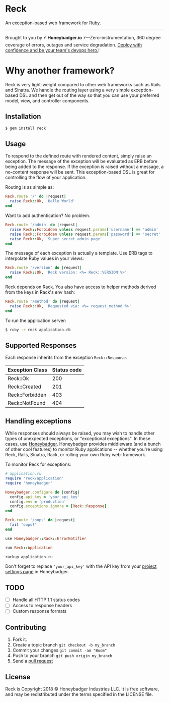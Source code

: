 # Reck

An exception-based web framework for Ruby.

---
Brought to you by :zap: **Honeybadger.io** :zap:--Zero-instrumentation, 360
degree coverage of errors, outages and service degradation. [Deploy with
confidence and be your team's devops hero.](https://www.honeybadger.io/)!

# Why another framework?

Reck is very light-weight compared to other web frameworks such as Rails
and Sinatra. We handle the routing layer using a very simple
exception-based DSL and then get out of the way so that you can use your
preferred model, view, and controller components.

## Installation

```sh
$ gem install reck
```

## Usage

To respond to the defined route with rendered content, simply raise an
exception. The message of the exception will be evaluated as ERB before
being added to the response. If the exception is raised without a message,
a no-content response will be sent. This exception-based DSL is great for
controlling the flow of your application.

Routing is as simple as:

```ruby
Reck.route '/' do |request|
  raise Reck::Ok, 'Hello World'
end
```

Want to add authentication? No problem.

```ruby
Reck.route '/admin' do |request|
  raise Reck::Forbidden unless request.params['username'] == 'admin'
  raise Reck::Forbidden unless request.params['password'] == 'secret'
  raise Reck::Ok, 'Super secret admin page'
end
```

The message of each exception is actually a template. Use ERB tags to
interpolate Ruby values in your views:

```ruby
Reck.route '/version' do |request|
  raise Reck::Ok, 'Reck version: <%= Reck::VERSION %>'
end
```

Reck depends on Rack. You also have access to helper methods
derived from the keys in Rack's env hash:

```ruby
Reck.route '/method' do |request|
  raise Reck::Ok, 'Requested via: <%= request_method %>'
end
```

To run the application server:

```sh
$ ruby -r reck application.rb
```

## Supported Responses

Each response inherits from the exception `Reck::Response`.

| Exception Class       | Status code |
| --------------------- | ----------- |
| Reck::Ok              | 200         |
| Reck::Created         | 201         |
| Reck::Forbidden       | 403         |
| Reck::NotFound        | 404         |

## Handling exceptions

While responses should always be raised, you may wish to handle other
types of unexpected exceptions, or "exceptional exceptions". In these
cases, use [Honeybadger](https://www.honeybadger.io/). Honeybadger
provides middleware (and a bunch of other cool features) to monitor Ruby
applications -- whether you're using Reck, Rails, Sinatra, Rack, or
rolling your own Ruby web-framework.

To monitor Reck for exceptions:

```ruby
# application.ru
require 'reck/application'
require 'honeybadger'

Honeybadger.configure do |config|
  config.api_key = 'your_api_key'
  config.env = 'production'
  config.exceptions.ignore = [Reck::Response]
end

Reck.route '/oops' do |request|
  fail 'oops!'
end

use Honeybadger::Rack::ErrorNotifier

run Reck::Application
```

```sh
rackup application.ru
```

Don't forget to replace `'your_api_key'` with the API key from your [project
settings page](https://www.honeybadger.io/) in Honeybadger.

## TODO

- [ ] Handle all HTTP 1.1 status codes
- [ ] Access to response headers
- [ ] Custom response formats

## Contributing

1. Fork it.
2. Create a topic branch `git checkout -b my_branch`
3. Commit your changes `git commit -am "Boom"`
3. Push to your branch `git push origin my_branch`
4. Send a [pull request](https://github.com/honeybadger-io/reck/pulls)

## License

Reck is Copyright 2018 © Honeybadger Industries LLC. It is free software, and
may be redistributed under the terms specified in the LICENSE file.
